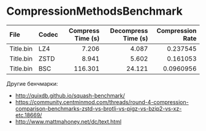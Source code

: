 # CompressionMethodsBenchmark

| File                                                                      | Codec   |   Compress Time (s) |   Decompress Time (s) |   Compression Rate |
|:--------------------------------------------------------------------------|:--------|--------------------:|----------------------:|-------------------:|
| Title.bin | LZ4     |               7.206 |                 4.087 |          0.237545  |
| Title.bin | ZSTD    |               8.941 |                 5.602 |          0.161053  |
| Title.bin | BSC     |             116.301 |                24.121 |          0.0960956 |


Другие бенчмарки:
- http://quixdb.github.io/squash-benchmark/
- https://community.centminmod.com/threads/round-4-compression-comparison-benchmarks-zstd-vs-brotli-vs-pigz-vs-bzip2-vs-xz-etc.18669/
- http://www.mattmahoney.net/dc/text.html
